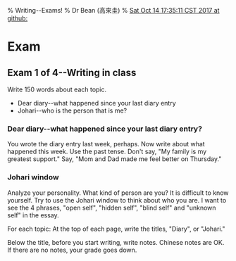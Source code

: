 % Writing--Exams!
% Dr Bean (高來圭)
% [Sat Oct 14 17:35:11 CST 2017 at github: ](https://github.com/drbean/curriculum/tree/master/writing)



# Exam

## Exam 1 of 4--Writing in class

Write 150 words about each topic. 

* Dear diary--what happened since your last diary entry 
* Johari--who is the person that is me?

### Dear diary--what happened since your last diary entry?

You wrote the diary entry last week, perhaps. Now write about what happened this week. Use the past tense. Don't say, "My family is my greatest support." Say, "Mom and Dad made me feel better on Thursday."

### Johari window

Analyze your personality. What kind of person are you? It is difficult to know yourself. Try to use the Johari window to think about who you are. I want to see the 4 phrases, "open self", "hidden self", "blind self" and "unknown self" in the essay.

For each topic: At the top of each page, write the titles, "Diary", or "Johari."

Below the title, before you start writing, write notes. Chinese notes are OK. If there are no notes, your grade goes down.

